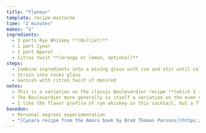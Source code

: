 ```yaml
---
title: "Flaneur"
template: recipe.mustache
time: "2 minutes"
makes: "1"
ingredients:
  - 3 parts Rye Whiskey **(Bulliet)**
  - 1 part Cynar
  - 1 part Aperol
  - Citrus twist **(orange or lemon, optional)**
steps:
  - Combine ingredients into a mixing glass with ice and stir until cold
  - Strain into rocks glass
  - Garnish with citrus twist if desired
notes:
  - This is a variation on the classic Boulevardier recipe **(which I independently invented, but later found out is basically a "Cynara")**, which calls for campari and sweet vermouth. I find the Aperol **(campari's sweeter cousin)** and Cynar **(a vegetal, artichoke flavored vermouth cousin)** pair better with the spicy herbal mintyness of the Bulliet Rye. Your mileage may vary depending on the whiskey you use.
  - The Boulevardier more generally is itself a variation on the even more classic Negroni cocktail, which uses Gin as the base spirit instead of whiskey.
  - I like the flavor profile of rye whiskey in this cocktail, but a flavorful bourbon works well too.
basedon:
  - Personal negroni experimentation
  - "[Cynara recipe from the Amaro book by Brad Thomas Parsons](https://btparsons.com/amaro/)"
---
```

